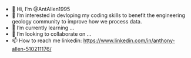 - 👋 Hi, I’m @AntAllen1995
- 👀 I’m interested in devloping my coding skills to benefit the engineering geology community to improve how we process data. 
- 🌱 I’m currently learning ...
- 💞️ I’m looking to collaborate on ...
- 📫 How to reach me linkedin: https://www.linkedin.com/in/anthony-allen-510211176/

<!---
AntAllen1995/AntAllen1995 is a ✨ special ✨ repository because its `README.md` (this file) appears on your GitHub profile.
You can click the Preview link to take a look at your changes.
--->
